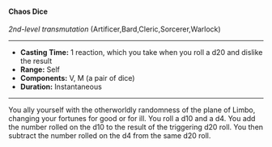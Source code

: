 #### Chaos Dice
*2nd-level transmutation* (Artificer,Bard,Cleric,Sorcerer,Warlock)
___
- **Casting Time:** 1 reaction, which you take when you roll a d20 and dislike the result
- **Range:** Self
- **Components:** V, M (a pair of dice)
- **Duration:** Instantaneous
---
You ally yourself with the otherworldly randomness of the plane of Limbo, changing your fortunes for good or for ill. You roll a d10 and a d4. You add the number rolled on the d10 to the result of the triggering d20 roll. You then subtract the number rolled on the d4 from the same d20 roll.
